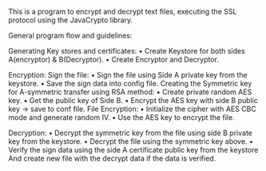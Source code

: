 This is a program to encrypt and decrypt text files, executing the SSL protocol using the JavaCrypto library.

General program flow and guidelines:

Generating Key stores and certificates:
  •	Create Keystore for both sides A(encryptor) & B(Decryptor).
  •	Create Encryptor and Decryptor.

Encryption:
 Sign the file:
   •	Sign the file using Side A private key from the keystore.
   •	Save the sign data into config file.
 Creating the Symmetric key for A-symmetric transfer using RSA method:
   •	Create private random AES key.
   •	Get the public key of Side B.
   •	Encrypt the AES key with side B public key -> save to conf file.
 File Encryption:
   •	Initialize the cipher with AES CBC mode and generate random IV.
   •	Use the AES key to encrypt the file.

Decryption:
  •	Decrypt the symmetric key from the file using side B private key from the keystore.
  •	Decrypt the file using the symmetric key above.
  •	Verify the sign data using the side A certificate public key from the keystore
    And create new file with the decrypt data if the data is verified.
